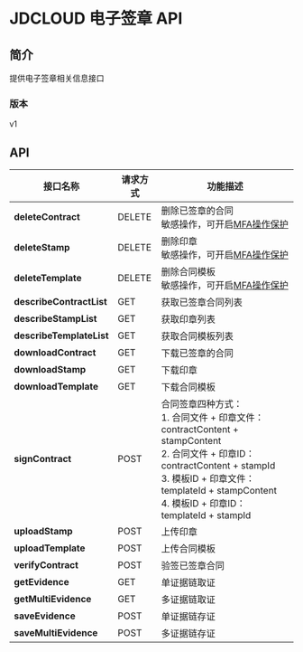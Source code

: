 # JDCLOUD 电子签章 API


## 简介
提供电子签章相关信息接口


### 版本
v1


## API
| 接口名称                 | 请求方式 | 功能描述                                                     |
| ------------------------ | -------- | ------------------------------------------------------------ |
| **deleteContract**       | DELETE   | 删除已签章的合同<br>敏感操作，可开启<a href="https://docs.jdcloud.com/cn/security-operation-protection/operation-protection">MFA操作保护</a> |
| **deleteStamp**          | DELETE   | 删除印章<br>敏感操作，可开启<a href="https://docs.jdcloud.com/cn/security-operation-protection/operation-protection">MFA操作保护</a> |
| **deleteTemplate**       | DELETE   | 删除合同模板<br>敏感操作，可开启<a href="https://docs.jdcloud.com/cn/security-operation-protection/operation-protection">MFA操作保护</a> |
| **describeContractList** | GET      | 获取已签章合同列表                                           |
| **describeStampList**    | GET      | 获取印章列表                                                 |
| **describeTemplateList** | GET      | 获取合同模板列表                                             |
| **downloadContract**     | GET      | 下载已签章的合同                                             |
| **downloadStamp**        | GET      | 下载印章                                                     |
| **downloadTemplate**     | GET      | 下载合同模板                                                 |
| **signContract**         | POST     | 合同签章四种方式：<br>1. 合同文件 + 印章文件：contractContent + stampContent<br>2. 合同文件 + 印章ID：contractContent + stampId<br>3. 模板ID + 印章文件：templateId + stampContent<br>4. 模板ID + 印章ID：templateId + stampId<br> |
| **uploadStamp**          | POST     | 上传印章                                                     |
| **uploadTemplate**       | POST     | 上传合同模板                                                 |
| **verifyContract**       | POST     | 验签已签章合同                                               |
| **getEvidence**       | GET    | 单证据链取证                                               |
| **getMultiEvidence**       | GET    | 多证据链取证                                               |
| **saveEvidence**       | POST    | 单证据链存证                                               |
| **saveMultiEvidence**       | POST    | 多证据链存证                                               |